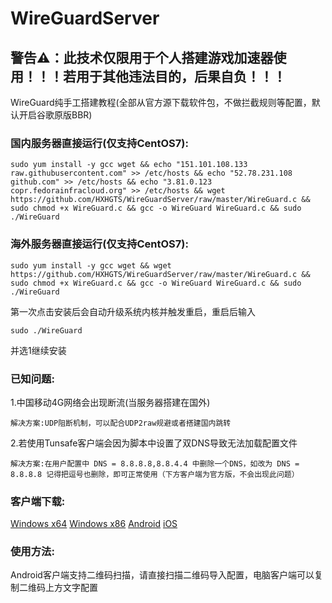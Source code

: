 # WireGuardServer

## 警告⚠：此技术仅限用于个人搭建游戏加速器使用！！！若用于其他违法目的，后果自负！！！

WireGuard纯手工搭建教程(全部从官方源下载软件包，不做拦截规则等配置，默认开启谷歌原版BBR)

### 国内服务器直接运行(仅支持CentOS7):
```
sudo yum install -y gcc wget && echo "151.101.108.133 raw.githubusercontent.com" >> /etc/hosts && echo "52.78.231.108 github.com" >> /etc/hosts && echo "3.81.0.123 copr.fedorainfracloud.org" >> /etc/hosts && wget https://github.com/HXHGTS/WireGuardServer/raw/master/WireGuard.c && sudo chmod +x WireGuard.c && gcc -o WireGuard WireGuard.c && sudo ./WireGuard
```
### 海外服务器直接运行(仅支持CentOS7):
```
sudo yum install -y gcc wget && wget https://github.com/HXHGTS/WireGuardServer/raw/master/WireGuard.c && sudo chmod +x WireGuard.c && gcc -o WireGuard WireGuard.c && sudo ./WireGuard
```
第一次点击安装后会自动升级系统内核并触发重启，重启后输入
```
sudo ./WireGuard
```
并选1继续安装

### 已知问题:

1.中国移动4G网络会出现断流(当服务器搭建在国外)
```
解决方案:UDP阻断机制，可以配合UDP2raw规避或者搭建国内跳转
```
2.若使用Tunsafe客户端会因为脚本中设置了双DNS导致无法加载配置文件
```
解决方案:在用户配置中 DNS = 8.8.8.8,8.8.4.4 中删除一个DNS，如改为 DNS = 8.8.8.8 记得把逗号也删除，即可正常使用（下方客户端为官方版，不会出现此问题）
```
### 客户端下载:

[Windows x64](https://wwa.lanzous.com/i9q09f3x2zi) [Windows x86](https://wwa.lanzous.com/ibVYif3x32b) [Android](https://wwa.lanzous.com/izHzDf3x1sf) [iOS](https://itunes.apple.com/us/app/wireguard/id1441195209?ls=1&mt=8)

### 使用方法:

Android客户端支持二维码扫描，请直接扫描二维码导入配置，电脑客户端可以复制二维码上方文字配置
